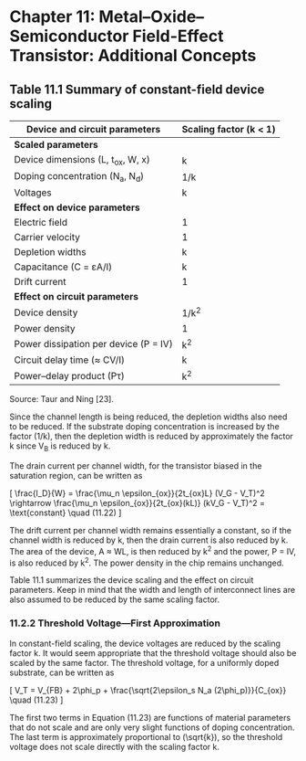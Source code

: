 # Chapter 11: Metal–Oxide–Semiconductor Field-Effect Transistor: Additional Concepts

## Table 11.1 Summary of constant-field device scaling

| Device and circuit parameters | Scaling factor (k < 1) |
|-------------------------------|------------------------|
| **Scaled parameters**         |                        |
| Device dimensions (L, t<sub>ox</sub>, W, x) | k |
| Doping concentration (N<sub>a</sub>, N<sub>d</sub>) | 1/k |
| Voltages                      | k                      |
| **Effect on device parameters** |                      |
| Electric field                | 1                      |
| Carrier velocity              | 1                      |
| Depletion widths              | k                      |
| Capacitance (C = εA/l)        | k                      |
| Drift current                 | 1                      |
| **Effect on circuit parameters** |                    |
| Device density                | 1/k<sup>2</sup>        |
| Power density                 | 1                      |
| Power dissipation per device (P = IV) | k<sup>2</sup> |
| Circuit delay time (≈ CV/I)   | k                      |
| Power–delay product (Pτ)      | k<sup>2</sup>          |

Source: Taur and Ning [23].

Since the channel length is being reduced, the depletion widths also need to be reduced. If the substrate doping concentration is increased by the factor (1/k), then the depletion width is reduced by approximately the factor k since V<sub>B</sub> is reduced by k.

The drain current per channel width, for the transistor biased in the saturation region, can be written as

\[
\frac{I_D}{W} = \frac{\mu_n \epsilon_{ox}}{2t_{ox}L} (V_G - V_T)^2 \rightarrow \frac{\mu_n \epsilon_{ox}}{2t_{ox}(kL)} (kV_G - V_T)^2 = \text{constant} \quad (11.22)
\]

The drift current per channel width remains essentially a constant, so if the channel width is reduced by k, then the drain current is also reduced by k. The area of the device, A ≈ WL, is then reduced by k<sup>2</sup> and the power, P = IV, is also reduced by k<sup>2</sup>. The power density in the chip remains unchanged.

Table 11.1 summarizes the device scaling and the effect on circuit parameters. Keep in mind that the width and length of interconnect lines are also assumed to be reduced by the same scaling factor.

### 11.2.2 Threshold Voltage—First Approximation

In constant-field scaling, the device voltages are reduced by the scaling factor k. It would seem appropriate that the threshold voltage should also be scaled by the same factor. The threshold voltage, for a uniformly doped substrate, can be written as

\[
V_T = V_{FB} + 2\phi_p + \frac{\sqrt{2\epsilon_s N_a (2\phi_p)}}{C_{ox}} \quad (11.23)
\]

The first two terms in Equation (11.23) are functions of material parameters that do not scale and are only very slight functions of doping concentration. The last term is approximately proportional to \(\sqrt{k}\), so the threshold voltage does not scale directly with the scaling factor k.